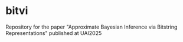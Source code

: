 # bitvi
Repository for the paper "Approximate Bayesian Inference via Bitstring Representations" published at UAI2025
